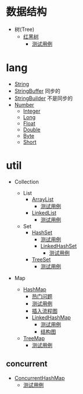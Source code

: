 # 数据结构

- 树(Tree)
  - [红黑树](./src/main/java/xyz/zzyitj/demo/tree/RBTree.java)
    - [测试用例](./src/test/java/xyz/zzyitj/demo/tree/RBTreeTest.java)

# lang
- [String](./src/main/java/xyz/zzyitj/source/java/lang/String.java)
- [StringBuffer](./src/main/java/xyz/zzyitj/source/java/lang/StringBuffer.java) 同步的
- [StringBuilder](./src/main/java/xyz/zzyitj/source/java/lang/StringBuilder.java) 不是同步的
- [Number](./src/main/java/xyz/zzyitj/source/java/lang/Number.java)
  - [Integer](./src/main/java/xyz/zzyitj/source/java/lang/Integer.java)
  - [Long](./src/main/java/xyz/zzyitj/source/java/lang/Long.java)
  - [Float](./src/main/java/xyz/zzyitj/source/java/lang/Float.java)
  - [Double](./src/main/java/xyz/zzyitj/source/java/lang/Double.java)
  - [Byte](./src/main/java/xyz/zzyitj/source/java/lang/Byte.java)
  - [Short](./src/main/java/xyz/zzyitj/source/java/lang/Short.java)

# util
- Collection
  - List
    - [ArrayList](./src/main/java/xyz/zzyitj/source/java/util/ArrayList.java)
      - [测试用例](./src/test/java/xyz/zzyitj/java/util/ArrayListTest.java)
    - [LinkedList](./src/main/java/xyz/zzyitj/source/java/util/LinkedList.java)
      - [测试用例](./src/test/java/xyz/zzyitj/java/util/LinkedListTest.java)
  - Set
    - [HashSet](./src/main/java/xyz/zzyitj/source/java/util/HashSet.java)
      - [测试用例](./src/test/java/xyz/zzyitj/java/util/HashSetTest.java)
      - [LinkedHashSet](./src/main/java/xyz/zzyitj/source/java/util/LinkedHashSet.java)
        - [测试用例](./src/test/java/xyz/zzyitj/java/util/LinkedHashSetTest.java)
    - [TreeSet](./src/main/java/xyz/zzyitj/source/java/util/TreeSet.java)
      - [测试用例](./src/test/java/xyz/zzyitj/java/util/TreeSetTest.java)
  
- Map
  - [HashMap](./src/main/java/xyz/zzyitj/source/java/util/HashMap.java)
    - [热门问题](./readme/util/HashMap.md)
    - [测试用例](./src/test/java/xyz/zzyitj/java/util/HashMapTest.java)
    - [插入流程图](其他/util/HashMap/插入流程图.png)
    - [LinkedHashMap](./src/main/java/xyz/zzyitj/source/java/util/LinkedHashMap.java)
      - [测试用例](./src/test/java/xyz/zzyitj/java/util/LinkedHashMapTest.java)
      - [结构图](其他/util/LinkedHashMap/LinkedHashMap.png)
  - [TreeMap](./src/main/java/xyz/zzyitj/source/java/util/TreeMap.java)
    - [测试用例](./src/test/java/xyz/zzyitj/java/util/TreeMapTest.java)
  
## concurrent

- [ConcurrentHashMap](./src/main/java/xyz/zzyitj/source/java/util/concurrent/ConcurrentHashMap.java)
  - [测试用例](./src/test/java/xyz/zzyitj/java/util/concurrent/ConcurrentHashMapTest.java)